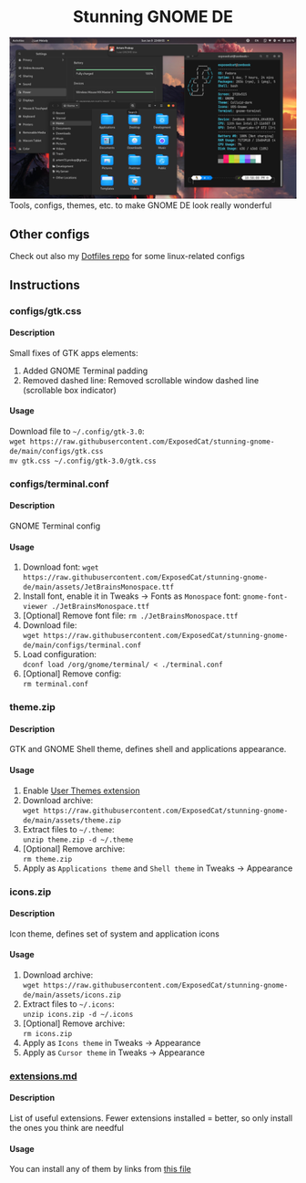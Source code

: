 <h1 align="center">Stunning GNOME DE</h1>

![Result preview](assets/preview.png)
Tools, configs, themes, etc. to make GNOME DE look really wonderful 

## Other configs
Check out also my [Dotfiles repo](https://github.com/ExposedCat/dotfiles) for some linux-related configs

## Instructions

### configs/gtk.css
#### Description
Small fixes of GTK apps elements:
1. Added GNOME Terminal padding
3. Removed dashed line: Removed scrollable window dashed line (scrollable box indicator)
#### Usage
Download file to `~/.config/gtk-3.0`:  
`wget https://raw.githubusercontent.com/ExposedCat/stunning-gnome-de/main/configs/gtk.css`  
`mv gtk.css ~/.config/gtk-3.0/gtk.css`

### configs/terminal.conf
#### Description
GNOME Terminal config
#### Usage
1. Download font:
`wget https://raw.githubusercontent.com/ExposedCat/stunning-gnome-de/main/assets/JetBrainsMonospace.ttf`  
2. Install font, enable it in Tweaks → Fonts as `Monospace` font:
`gnome-font-viewer ./JetBrainsMonospace.ttf`  
3. \[Optional] Remove font file:
`rm ./JetBrainsMonospace.ttf`
4. Download file:  
`wget https://raw.githubusercontent.com/ExposedCat/stunning-gnome-de/main/configs/terminal.conf`
5. Load configuration:  
`dconf load /org/gnome/terminal/ < ./terminal.conf`
6. \[Optional] Remove config:  
`rm terminal.conf`

### theme.zip
#### Description
GTK and GNOME Shell theme, defines shell and applications appearance.
#### Usage
1. Enable [User Themes extension](https://extensions.gnome.org/extension/19/user-themes/)
2. Download archive:  
`wget https://raw.githubusercontent.com/ExposedCat/stunning-gnome-de/main/assets/theme.zip`
3. Extract files to `~/.theme`:  
`unzip theme.zip -d ~/.theme`
4. \[Optional] Remove archive:  
`rm theme.zip`
5. Apply as `Applications theme` and `Shell theme` in Tweaks → Appearance

### icons.zip
#### Description
Icon theme, defines set of system and application icons
#### Usage
1. Download archive:  
`wget https://raw.githubusercontent.com/ExposedCat/stunning-gnome-de/main/assets/icons.zip`
2. Extract files to `~/.icons`:  
`unzip icons.zip -d ~/.icons`
3. \[Optional] Remove archive:  
`rm icons.zip`
4. Apply as `Icons theme` in Tweaks → Appearance
4. Apply as `Cursor theme` in Tweaks → Appearance

### [extensions.md](https://github.com/ExposedCat/stunning-gnome-de/blob/main/extensions.md)
#### Description
List of useful extensions. Fewer extensions installed = better, so only install the ones you think are needful
#### Usage
You can install any of them by links from [this file](https://github.com/ExposedCat/stunning-gnome-de/blob/main/extensions.md)
